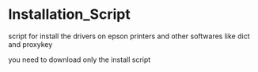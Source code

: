# Installation_Script
script for install the drivers on epson printers and other softwares like dict and proxykey

you need to download only the install script 
